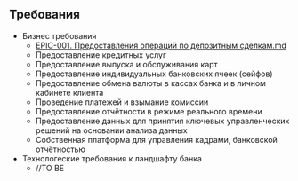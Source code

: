 ## Требования
* Бизнес требования
    * [EPIC-001. Предоставления операций по депозитным сделкам.md](./EPIC-001.DEPOSIT.md)
    * Предоставление кредитных услуг
    * Предоставление выпуска и обслуживания карт
    * Предоставление индивидуальных банковских ячеек (сейфов)
    * Предоставление обмена валюты в кассах банка и в личном кабинете клиента
    * Проведение платежей и взымание комиссии
    * Предоставление отчётности в режиме реального времени
    * Предоставление данных для принятия ключевых управленческих решений на основании анализа данных
    * Собственная платформа для управления кадрами, банковской отчётностью
* Технологеские требования к ландшафту банка
    * //TO BE